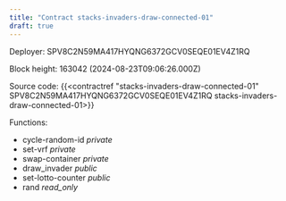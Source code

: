 ```yaml
---
title: "Contract stacks-invaders-draw-connected-01"
draft: true
---
```

Deployer: SPV8C2N59MA417HYQNG6372GCV0SEQE01EV4Z1RQ


 



Block height: 163042 (2024-08-23T09:06:26.000Z)

Source code: {{<contractref "stacks-invaders-draw-connected-01" SPV8C2N59MA417HYQNG6372GCV0SEQE01EV4Z1RQ stacks-invaders-draw-connected-01>}}

Functions:

* cycle-random-id _private_
* set-vrf _private_
* swap-container _private_
* draw_invader _public_
* set-lotto-counter _public_
* rand _read_only_
